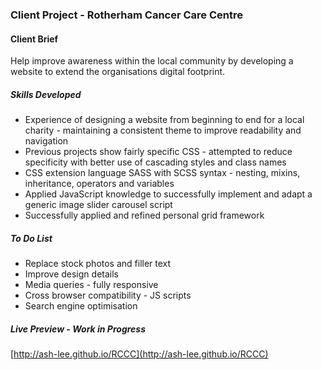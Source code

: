 ### Client Project - Rotherham Cancer Care Centre

#### Client Brief
Help improve awareness within the local community by developing a website to extend the organisations digital footprint.

##### Skills Developed
<ul>
	<li>Experience of designing a website from beginning to end for a local charity - maintaining a consistent theme to improve readability and navigation</li>
	<li>Previous projects show fairly specific CSS - attempted to reduce specificity with better use of cascading styles and class names</li>
	<li>CSS extension language SASS with SCSS syntax - nesting, mixins, inheritance, operators and variables</li>
	<li>Applied JavaScript knowledge to successfully implement and adapt a generic image slider carousel script</li>
	<li>Successfully applied and refined personal grid framework</li>
</ul>

##### To Do List
<ul>
	<li>Replace stock photos and filler text</li>
    <li>Improve design details</li>
	<li>Media queries - fully responsive</li>
	<li>Cross browser compatibility - JS scripts</li>
	<li>Search engine optimisation</li>
</ul>

##### Live Preview - _Work in Progress_
[http://ash-lee.github.io/RCCC](http://ash-lee.github.io/RCCC)


